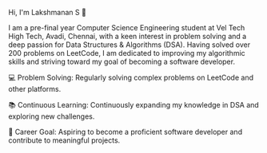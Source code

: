 Hi, I'm Lakshmanan S 👋

I am a pre-final year Computer Science Engineering student at Vel Tech High Tech, Avadi, Chennai,
with a keen interest in problem solving and a deep passion for Data Structures & Algorithms (DSA). 
Having solved over 200 problems on LeetCode, I am dedicated to improving my algorithmic skills and striving toward my goal of becoming a software developer.

💻 Problem Solving: Regularly solving complex problems on LeetCode and other platforms.

📚 Continuous Learning: Continuously expanding my knowledge in DSA and exploring new challenges.

🎯 Career Goal: Aspiring to become a proficient software developer and contribute to meaningful projects.
